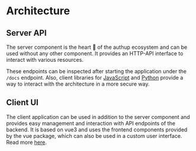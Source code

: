# Architecture

## Server API

The server component is the heart 🧡 of the authup ecosystem and can be used without any other component.
It provides an HTTP-API interface to interact with various resources.

These endpoints can be inspected after starting the application under the `/docs` endpoint.
Also, client libraries for [JavaScript](../sdks/javascript/core/)
and [Python](../sdks/python/index) provide a way to interact with the architecture in a more secure way.

## Client UI

The client application can be used in addition to the server component and provides easy
management and interaction with API endpoints of the backend.
It is based on vue3 and uses the frontend components provided by the vue package, 
which can also be used in a custom user interface.
Read more [here](../sdks/javascript/client-vue/). 

